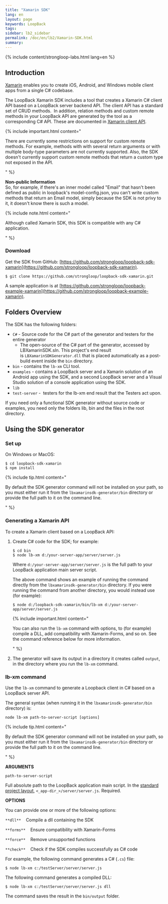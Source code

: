 ```yaml
---
title: "Xamarin SDK"
lang: en
layout: page
keywords: LoopBack
tags:
sidebar: lb2_sidebar
permalink: /doc/en/lb2/Xamarin-SDK.html
summary:
---
```


{% include content/strongloop-labs.html lang=en %}

## Introduction

[Xamarin](http://xamarin.com/) enables you to create iOS, Android, and Windows mobile client apps from a single C# codebase.

The LoopBack Xamarin SDK includes a tool that creates a Xamarin C# client API based on a LoopBack server backend API. The client API has a standard set of CRUD methods. 
In addition, relation methods and custom remote methods in your LoopBack API are generated by the tool as a corresponding C# API.
These are documented in [Xamarin client API](/doc/{{page.lang}}/lb2/Xamarin-client-API.html).

{% include important.html content="

There are currently some restrictions on support for custom remote methods.
For example, methods with with several return arguments or with multiple body-type parameters are not currently supported.
Also, the SDK doesn't currently support custom remote methods that return a custom type not exposed in the API. 

" %}

<div class="sl-hidden"><strong>Non-public Information</strong><br>So, for example, if there's an inner model called "Email" that hasn't been defined as public in loopback's&nbsp;model-config.json, you can't write custom methods that return an Email model, simply because the
  SDK is not privy to it, it doesn't know there is such a model.</div>

{% include note.html content="

Although called Xamarin SDK, this SDK is compatible with any C# application.

" %}

### Download

Get the SDK from GitHub: [https://github.com/strongloop/loopback-sdk-xamarin](https://github.com/strongloop/loopback-sdk-xamarin).

```shell
$ git clone https://github.com/strongloop/loopback-sdk-xamarin.git
```

A sample application is at [https://github.com/strongloop/loopback-example-xamarin](https://github.com/strongloop/loopback-example-xamarin).

## Folders Overview

The SDK has the following folders:

* `C#` - Source code for the C# part of the generator and testers for the entire generator
  * The open-source of the C# part of the generator, accessed by LBXamarinSDK.sln.
    This project's end result is `LBXamarinSDKGenerator.dll` that is placed automatically as a post-build event inside the `bin` directory. 
* `bin` - contains the `lb-xm` CLI tool.
* `examples` - contains a LoopBack server and a Xamarin solution of an Android app using the SDK, and a second LoopBack server and a Visual Studio solution of a console application using the SDK.
* `lib`
* `test-server` -  testers for the lb-xm end result that the Testers act upon.

If you need only a functional SDK generator without source code or examples, you need only the folders lib, bin and the files in the root directory.

## Using the SDK generator

### Set up

On Windows or MacOS:

```shell
$ cd loopback-sdk-xamarin
$ npm install
```

{% include tip.html content="

By default the SDK generator command will not be installed on your path, so you must either run it from the `lbxamarinsdk-generator/bin`
directory or provide the full path to it on the command line.

" %}

### Generating a Xamarin API

To create a Xamarin client based on a LoopBack API:

1.  Create C# code for the SDK; for example:

    ```shell
    $ cd bin
    $ node lb-xm d:/your-server-app/server/server.js
    ```

    Where `d:/your-server-app/server/server.js` is the full path to your LoopBack application main server script.

    The above command shows an example of running the command directly from the `lbxamarinsdk-generator/bin` directory.
    If you were running the command from another directory, you would instead use (for example):

    ```shell
    $ node d:/loopback-sdk-xamarin/bin/lb-xm d:/your-server-app/server/server.js
    ```

    {% include important.html content="

    You can also run the `lb-xm` command with options, to (for example) compile a DLL, add compatibility with Xamarin-Forms, and so on.
    See the command reference below for more information.

    " %}

2.  The generator will save its output in a directory it creates called `output`, in the directory where you run the `lb-xm` command. 

### lb-xm command

Use the `lb-xm` command to generate a Loopback client in C# based on a LoopBack server API.

The general syntax (when running it in the `lbxamarinsdk-generator/bin` directory) is:

`node lb-xm path-to-server-script [options]`

{% include tip.html content="

By default the SDK generator command will not be installed on your path, so you must either run it from the
`lbxamarinsdk-generator/bin` directory or provide the full path to it on the command line.

" %}

**ARGUMENTS**

`path-to-server-script`

Full absolute path to the LoopBack application main script.
In the [standard project layout](/doc/{{page.lang}}/lb2/Project-layout-reference.html), `<_app-dir_>/server/server.js`. Required. 

**OPTIONS**

You can provide one or more of the following options:

`**dll**`   
Compile a dll containing the SDK

`**forms**`   
Ensure compatibility with Xamarin-Forms

`**force**`   
Remove unsupported functions

`**check**`   
Check if the SDK compiles successfully as C# code

For example, the following command generates a C# (`.cs`) file:

```shell
$ node lb-xm c:/testServer/server/server.js
```

The following command generates a compiled DLL:

```shell
$ node lb-xm c:/testServer/server/server.js dll
```

The command saves the result in the `bin/output` folder.
